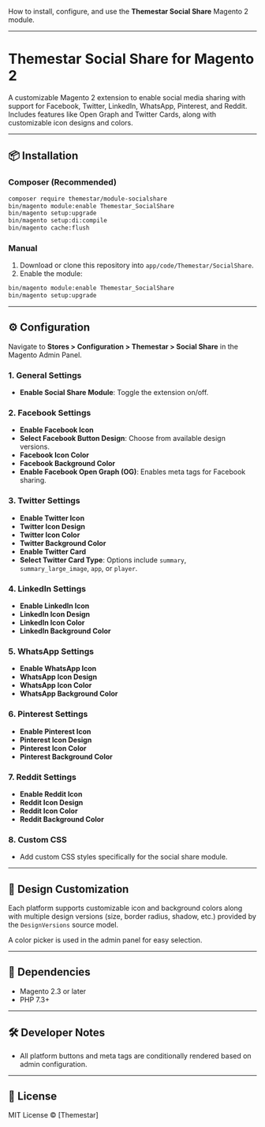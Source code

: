 How to install, configure, and use the **Themestar Social Share** Magento 2 module.

---


# Themestar Social Share for Magento 2

A customizable Magento 2 extension to enable social media sharing with support for Facebook, Twitter, LinkedIn, WhatsApp, Pinterest, and Reddit. Includes features like Open Graph and Twitter Cards, along with customizable icon designs and colors.

---

## 📦 Installation

### Composer (Recommended)
```bash
composer require themestar/module-socialshare
bin/magento module:enable Themestar_SocialShare
bin/magento setup:upgrade
bin/magento setup:di:compile
bin/magento cache:flush
```

### Manual
1. Download or clone this repository into `app/code/Themestar/SocialShare`.
2. Enable the module:
```bash
bin/magento module:enable Themestar_SocialShare
bin/magento setup:upgrade
```

---

## ⚙ Configuration

Navigate to **Stores > Configuration > Themestar > Social Share** in the Magento Admin Panel.

### 1. General Settings
- **Enable Social Share Module**: Toggle the extension on/off.

### 2. Facebook Settings
- **Enable Facebook Icon**
- **Select Facebook Button Design**: Choose from available design versions.
- **Facebook Icon Color**
- **Facebook Background Color**
- **Enable Facebook Open Graph (OG)**: Enables meta tags for Facebook sharing.

### 3. Twitter Settings
- **Enable Twitter Icon**
- **Twitter Icon Design**
- **Twitter Icon Color**
- **Twitter Background Color**
- **Enable Twitter Card**
- **Select Twitter Card Type**: Options include `summary`, `summary_large_image`, `app`, or `player`.

### 4. LinkedIn Settings
- **Enable LinkedIn Icon**
- **LinkedIn Icon Design**
- **LinkedIn Icon Color**
- **LinkedIn Background Color**

### 5. WhatsApp Settings
- **Enable WhatsApp Icon**
- **WhatsApp Icon Design**
- **WhatsApp Icon Color**
- **WhatsApp Background Color**

### 6. Pinterest Settings
- **Enable Pinterest Icon**
- **Pinterest Icon Design**
- **Pinterest Icon Color**
- **Pinterest Background Color**

### 7. Reddit Settings
- **Enable Reddit Icon**
- **Reddit Icon Design**
- **Reddit Icon Color**
- **Reddit Background Color**

### 8. Custom CSS
- Add custom CSS styles specifically for the social share module.

---

## 🎨 Design Customization

Each platform supports customizable icon and background colors along with multiple design versions (size, border radius, shadow, etc.) provided by the `DesignVersions` source model.

A color picker is used in the admin panel for easy selection.

---

## 🧩 Dependencies

- Magento 2.3 or later
- PHP 7.3+

---

## 🛠 Developer Notes
- All platform buttons and meta tags are conditionally rendered based on admin configuration.

---

## 🧾 License

MIT License © [Themestar]

